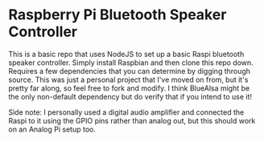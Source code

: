 # Raspberry Pi Bluetooth Speaker Controller #

This is a basic repo that uses NodeJS to set up a basic Raspi bluetooth speaker controller. Simply install Raspbian and then clone this repo down. Requires a few dependencies that you can determine by digging through source. This was just a personal project that I've moved on from, but it's pretty far along, so feel free to fork and modify. I think BlueAlsa might be the only non-default dependency but do verify that if you intend to use it!

Side note: I personally used a digital audio amplifier and connected the Raspi to it using the GPIO pins rather than analog out, but this should work on an Analog Pi setup too.

